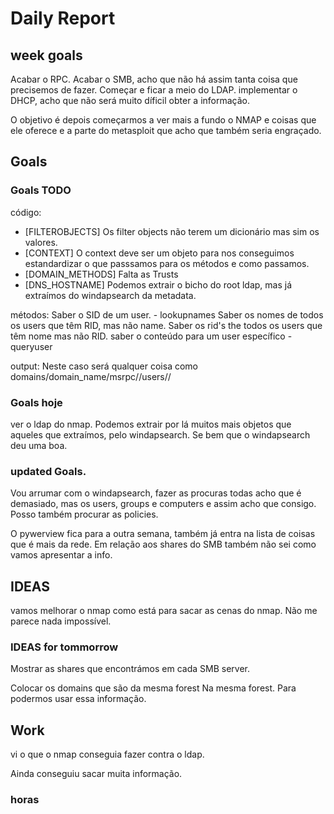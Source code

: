 # Daily Report

## week goals
Acabar o RPC.
Acabar o SMB, acho que não há assim tanta coisa que precisemos de fazer.
Começar e ficar a meio do LDAP.
implementar o DHCP, acho que não será muito díficil obter a informação.

O objetivo é depois começarmos a ver mais a fundo o NMAP e coisas que ele oferece 
e a parte do metasploit que acho que também seria engraçado.


## Goals 

### Goals TODO
código:
+ [FILTEROBJECTS] Os filter objects não terem um dicionário mas sim os valores. 
+ [CONTEXT] O context deve ser um objeto para nos conseguimos estandardizar o que passsamos para os métodos e como passamos.
+ [DOMAIN_METHODS] Falta as Trusts
+ [DNS_HOSTNAME] Podemos extrair o bicho do root ldap, mas já extraímos do windapsearch da metadata.

métodos:
Saber o SID de um user. - lookupnames
Saber os nomes de todos os users que têm RID, mas não name.
Saber os rid's the todos os users que têm nome mas não RID. 
saber o conteúdo para um user específico - queryuser 

output:
Neste caso será qualquer coisa como domains/domain_name/msrpc/<msrpc-server-ip>/users/<user>/


### Goals hoje
ver o ldap do nmap.
Podemos extrair por lá muitos mais objetos que aqueles que extraímos,
pelo windapsearch. Se bem que o windapsearch deu uma boa.



### updated Goals.
Vou arrumar com o windapsearch, fazer as procuras todas acho que é demasiado, mas os users, groups e computers e assim acho que consigo.
Posso também procurar as policies. 


O pywerview fica para a outra semana, também já entra na lista de coisas que é mais da rede.
Em relação aos shares do SMB também não sei como vamos apresentar a info.


## IDEAS
vamos melhorar o nmap como está para sacar as cenas do nmap.
Não me parece nada impossível.

### IDEAS for tommorrow
Mostrar as shares que encontrámos em cada SMB server.

Colocar os domains que são da mesma forest Na mesma forest. 
Para podermos usar essa informação.


## Work
vi o que o nmap conseguia fazer contra o ldap.

Ainda conseguiu sacar muita informação.


### horas
